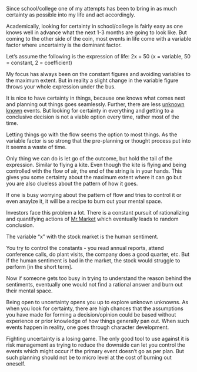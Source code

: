Since school/college one of my attempts has been to bring in as much certainty as possible into my life and act accordingly.

Academically, looking for certainty in school/college is fairly easy as one knows well in advance what the next 1-3 months are going to look like. But coming to the other side of the coin, most events in life come with a variable factor where uncertainty is the dominant factor.

Let’s assume the following is the expression of life: 2x + 50 (x = variable, 50 = constant, 2 = coefficient)

My focus has always been on the constant figures and avoiding variables to the maximum extent. But in reality a slight change in the variable figure throws your whole expression under the bus.

It is nice to have certainty in things, because one knows what comes next and planning out things goes seamlessly. Further, there are less [unknown known](https://en.wikipedia.org/wiki/There_are_unknown_unknowns) events. But looking for certainty in everything and getting to a conclusive decision is not a viable option every time, rather most of the time.

Letting things go with the flow seems the option to most things. As the variable factor is so strong that the pre-planning or thought process put into it seems a waste of time.

Only thing we can do is let go of the outcome, but hold the tail of the expression. Similar to flying a kite. Even though the kite is flying and being controlled with the flow of air, the end of the string is in your hands. This gives you some certainty about the maximum extent where it can go but you are also clueless about the pattern of how it goes.

If one is busy worrying about the pattern of flow and tries to control it or even anaylze it, it will be a recipe to burn out your mental space.

Investors face this problem a lot. There is a constant pursuit of rationalizing and quantifying actions of [Mr.Market](https://en.wikipedia.org/wiki/Mr._Market) which eventually leads to random conclusion.

The variable “x” with the stock market is the human sentiment.

You try to control the constants - you read annual reports, attend conference calls, do plant visits, the company does a good quarter, etc. But if the human sentiment is bad in the market, the stock would struggle to perform [in the short term].

Now if someone gets too busy in trying to understand the reason behind the sentiments, eventually one would not find a rational answer and burn out their mental space.

Being open to uncertainty opens you up to explore unknown unknowns. As when you look for certainty, there are high chances that the assumptions you have made for forming a decision/opinion could be based without experience or prior knowledge of how things generally pan out. When such events happen in reality, one goes through character development.

Fighting uncertainty is a losing game. The only good tool to use against it is risk management as trying to reduce the downside can let you control the events which might occur if the primary event doesn’t go as per plan. But such planning should not be to micro level at the cost of burning out oneself.
